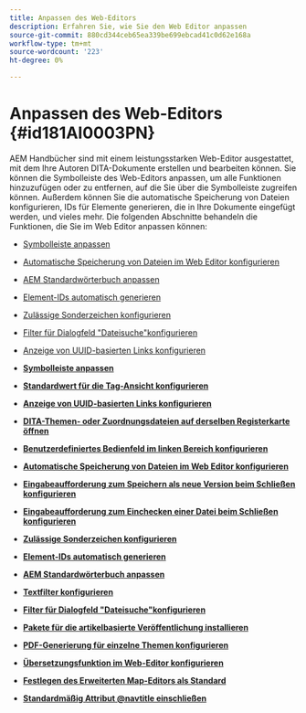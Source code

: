 ```yaml
---
title: Anpassen des Web-Editors
description: Erfahren Sie, wie Sie den Web Editor anpassen
source-git-commit: 880cd344ceb65ea339be699ebcad41c0d62e168a
workflow-type: tm+mt
source-wordcount: '223'
ht-degree: 0%

---
```


# Anpassen des Web-Editors {#id181AI0003PN}

AEM Handbücher sind mit einem leistungsstarken Web-Editor ausgestattet, mit dem Ihre Autoren DITA-Dokumente erstellen und bearbeiten können. Sie können die Symbolleiste des Web-Editors anpassen, um alle Funktionen hinzuzufügen oder zu entfernen, auf die Sie über die Symbolleiste zugreifen können. Außerdem können Sie die automatische Speicherung von Dateien konfigurieren, IDs für Elemente generieren, die in Ihre Dokumente eingefügt werden, und vieles mehr. Die folgenden Abschnitte behandeln die Funktionen, die Sie im Web Editor anpassen können:

- [Symbolleiste anpassen](conf-web-editor-customize-toolbar.md#)
- [Automatische Speicherung von Dateien im Web Editor konfigurieren](auto-save-in-editor.md#)
- [AEM Standardwörterbuch anpassen](customize-aem-custom-dictionary.md#)
- [Element-IDs automatisch generieren](auto-generate-ids.md#)
- [Zulässige Sonderzeichen konfigurieren](conf-special-chars.md#)
- [Filter für Dialogfeld &quot;Dateisuche&quot;konfigurieren](conf-custom-file-filters.md#)
- [Anzeige von UUID-basierten Links konfigurieren](conf-uuid-based-links.md#)

- **[Symbolleiste anpassen](conf-web-editor-customize-toolbar.md)**

- **[Standardwert für die Tag-Ansicht konfigurieren](configure-default-value-tags-view.md)**

- **[Anzeige von UUID-basierten Links konfigurieren](conf-uuid-based-links.md)**

- **[DITA-Themen- oder Zuordnungsdateien auf derselben Registerkarte öffnen](open-dita-files-same-tab.md)**

- **[Benutzerdefiniertes Bedienfeld im linken Bereich konfigurieren](configure-custom-panel.md)**

- **[Automatische Speicherung von Dateien im Web Editor konfigurieren](auto-save-in-editor.md)**

- **[Eingabeaufforderung zum Speichern als neue Version beim Schließen konfigurieren](conf-save-as-new-version-close.md)**

- **[Eingabeaufforderung zum Einchecken einer Datei beim Schließen konfigurieren](conf-checkin-file-close.md)**

- **[Zulässige Sonderzeichen konfigurieren](conf-special-chars.md)**

- **[Element-IDs automatisch generieren](auto-generate-ids.md)**

- **[AEM Standardwörterbuch anpassen](customize-aem-custom-dictionary.md)**

- **[Textfilter konfigurieren](config-text-filters.md)**

- **[Filter für Dialogfeld &quot;Dateisuche&quot;konfigurieren](conf-custom-file-filters.md)**

- **[Pakete für die artikelbasierte Veröffentlichung installieren](configure-article-based-publishing.md)**

- **[PDF-Generierung für einzelne Themen konfigurieren](conf-pdf-generation-dita-ot.md)**

- **[Übersetzungsfunktion im Web-Editor konfigurieren](conf-translation-web-editor.md)**

- **[Festlegen des Erweiterten Map-Editors als Standard](conf-map-editor.md)**

- **[Standardmäßig Attribut @navtitle einschließen](auto-add-navtitle.md)**
